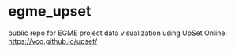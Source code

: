 # egme_upset
public repo for EGME project data visualization using UpSet Online: https://vcg.github.io/upset/
